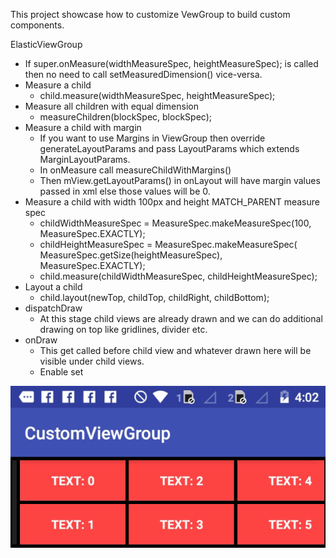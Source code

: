 This project showcase how to customize VewGroup to build custom components.

ElasticViewGroup

- If super.onMeasure(widthMeasureSpec, heightMeasureSpec); is called then no need to call setMeasuredDimension() vice-versa.
- Measure a child
    - child.measure(widthMeasureSpec, heightMeasureSpec);
- Measure all children with equal dimension
    -  measureChildren(blockSpec, blockSpec);
- Measure a child with margin
    - If you want to use Margins in ViewGroup then override generateLayoutParams and pass LayoutParams which extends MarginLayoutParams.
    - In onMeasure call measureChildWithMargins()
    - Then mView.getLayoutParams() in onLayout will have margin values passed in xml else those values will be 0.
- Measure a child with width 100px and height MATCH_PARENT measure spec
    - childWidthMeasureSpec = MeasureSpec.makeMeasureSpec(100, MeasureSpec.EXACTLY);
    - childHeightMeasureSpec = MeasureSpec.makeMeasureSpec( MeasureSpec.getSize(heightMeasureSpec), MeasureSpec.EXACTLY);
    - child.measure(childWidthMeasureSpec, childHeightMeasureSpec);
- Layout a child
    - child.layout(newTop, childTop, childRight, childBottom);
- dispatchDraw
    - At this stage child views are already drawn and we can do additional drawing on top like gridlines, divider etc.
- onDraw
    - This get called before child view and whatever drawn here will be visible under child views.
    - Enable set
    
![Screenshot](/screenshots/elasticviewgroup.gif)

